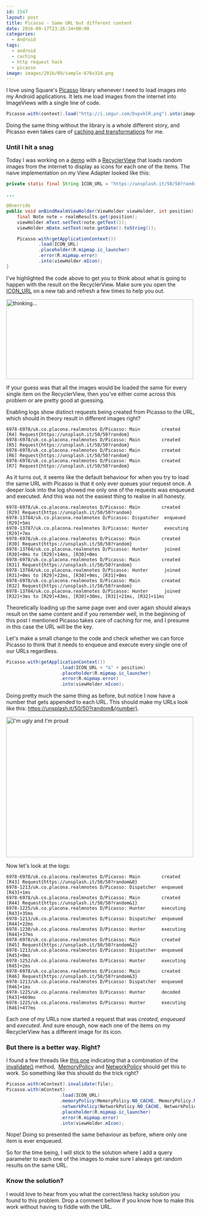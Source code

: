 ```yaml
---
id: 1547
layout: post
title: Picasso - Same URL but different content
date: 2016-09-17T23:26:34+00:00
categories:
  - Android
tags:
  - android
  - caching
  - http request hack
  - picasso
image: images/2016/09/sample-676x324.png  
---
```

I love using Square's [Picasso](http://square.github.io/picasso/) library whenever I need to load images into my Android applications. It lets me load images from the internet into ImageViews with a single line of code.

```java
Picasso.with(context).load("http://i.imgur.com/DvpvklR.png").into(imageView);
```

Doing the same thing without the library is a whole different story, and Picasso even takes care of [caching and transformations](http://square.github.io/picasso/#features) for me.

### Until I hit a snag

Today I was working on a [demo](https://medium.com/@mplacona/exploring-the-vastness-of-realm-a-cross-platform-mobile-database-cda48ad76616) with a [RecyclerView](https://developer.android.com/reference/android/support/v7/widget/RecyclerView.html) that loads random images from the internet to display as icons for each one of the items. The naive implementation on my View Adapter looked like this:

```java
private static final String ICON_URL = "https://unsplash.it/50/50?random";

...

@Override
public void onBindRealmViewHolder(ViewHolder viewHolder, int position) {
    final Note note = realmResults.get(position);
    viewHolder.mText.setText(note.getText());
    viewHolder.mDate.setText(note.getDate().toString());

    Picasso.with(getApplicationContext())
            .load(ICON_URL)
            .placeholder(R.mipmap.ic_launcher)
            .error(R.mipmap.error)
            .into(viewHolder.mIcon);
}
```

I've highlighted the code above to get you to think about what is going to happen with the result on the RecyclerView. Make sure you open the [ICON_URL](https://unsplash.it/50/50?random) on a new tab and refresh a few times to help you out.

<img class="alignnone size-full" src="https://media2.giphy.com/media/5gjGk5uuhRuVi/giphy.gif" alt="thinking..." width="500" height="213" />

If your guess was that all the images would be loaded the same for every single item on the RecyclerView, then you've either come across this problem or are pretty good at guessing.

Enabling logs show distinct requests being created from Picasso to the URL, which should in theory result in different images right?

```
6978-6978/uk.co.placona.realmnotes D/Picasso: Main        created      [R4] Request{https://unsplash.it/50/50?random}
6978-6978/uk.co.placona.realmnotes D/Picasso: Main        created      [R5] Request{https://unsplash.it/50/50?random}
6978-6978/uk.co.placona.realmnotes D/Picasso: Main        created      [R6] Request{https://unsplash.it/50/50?random}
6978-6978/uk.co.placona.realmnotes D/Picasso: Main        created      [R7] Request{https://unsplash.it/50/50?random}
```

As it turns out, it seems like the default behaviour for when you try to load the same URL with Picasso is that it only ever queues your request once. A deeper look into the log showed me only one of the requests was enqueued and executed. And this was not the easiest thing to realise in all honesty.

```
6978-6978/uk.co.placona.realmnotes D/Picasso: Main        created      [R29] Request{https://unsplash.it/50/50?random}
6978-13784/uk.co.placona.realmnotes D/Picasso: Dispatcher  enqueued     [R29]+5ms 
6978-13787/uk.co.placona.realmnotes D/Picasso: Hunter      executing    [R29]+7ms 
6978-6978/uk.co.placona.realmnotes D/Picasso: Main        created      [R30] Request{https://unsplash.it/50/50?random}
6978-13784/uk.co.placona.realmnotes D/Picasso: Hunter      joined       [R30]+0ms to [R29]+14ms, [R30]+0ms
6978-6978/uk.co.placona.realmnotes D/Picasso: Main        created      [R31] Request{https://unsplash.it/50/50?random}
6978-13784/uk.co.placona.realmnotes D/Picasso: Hunter      joined       [R31]+0ms to [R29]+22ms, [R30]+9ms, [R31]+0ms
6978-6978/uk.co.placona.realmnotes D/Picasso: Main        created      [R32] Request{https://unsplash.it/50/50?random}
6978-13784/uk.co.placona.realmnotes D/Picasso: Hunter      joined       [R32]+3ms to [R29]+43ms, [R30]+30ms, [R31]+21ms, [R32]+11ms
```

Theoretically loading up the same page over and over again should always result on the same content and if you remember well, in the beginning of this post I mentioned Picasso takes care of caching for me, and I presume in this case the URL will be the key.

Let's make a small change to the code and check whether we can force Picasso to think that it needs to enqueue and execute every single one of our URLs regardless.

```java
Picasso.with(getApplicationContext())
                    .load(ICON_URL + "&" + position)
                    .placeholder(R.mipmap.ic_launcher)
                    .error(R.mipmap.error)
                    .into(viewHolder.mIcon);
```                    

Doing pretty much the same thing as before, but notice I now have a number that gets appended to each URL. This should make my URLs look like this: https://unsplash.it/50/50?random&{number}.

<img class="alignnone" src="http://media0.giphy.com/media/qdBHt01vnl972/giphy.gif" alt="I'm ugly and I'm proud" width="500" height="375" />

Now let's look at the logs:

```
6978-6978/uk.co.placona.realmnotes D/Picasso: Main        created      [R43] Request{https://unsplash.it/50/50?random&0}
6978-1213/uk.co.placona.realmnotes D/Picasso: Dispatcher  enqueued     [R43]+1ms 
6978-6978/uk.co.placona.realmnotes D/Picasso: Main        created      [R44] Request{https://unsplash.it/50/50?random&1}
6978-1225/uk.co.placona.realmnotes D/Picasso: Hunter      executing    [R43]+35ms 
6978-1213/uk.co.placona.realmnotes D/Picasso: Dispatcher  enqueued     [R44]+22ms 
6978-1230/uk.co.placona.realmnotes D/Picasso: Hunter      executing    [R44]+37ms 
6978-6978/uk.co.placona.realmnotes D/Picasso: Main        created      [R45] Request{https://unsplash.it/50/50?random&2}
6978-1213/uk.co.placona.realmnotes D/Picasso: Dispatcher  enqueued     [R45]+0ms 
6978-1252/uk.co.placona.realmnotes D/Picasso: Hunter      executing    [R45]+2ms 
6978-6978/uk.co.placona.realmnotes D/Picasso: Main        created      [R46] Request{https://unsplash.it/50/50?random&3}
6978-1213/uk.co.placona.realmnotes D/Picasso: Dispatcher  enqueued     [R46]+1ms 
6978-1225/uk.co.placona.realmnotes D/Picasso: Hunter      decoded      [R43]+669ms 
6978-1225/uk.co.placona.realmnotes D/Picasso: Hunter      executing    [R46]+477ms
```

Each one of my URLs now started a request that was _created_, _enqueued_ and _executed_. And sure enough, now each one of the items on my RecyclerView has a different image for its icon.

### But there is a better way. Right?

I found a few threads like [this one](https://github.com/square/picasso/issues/438) indicating that a combination of the [invalidate()](https://square.github.io/picasso/2.x/picasso/com/squareup/picasso/Picasso.html#invalidate-java.lang.String-) method,  [MemoryPolicy](https://square.github.io/picasso/2.x/picasso/com/squareup/picasso/MemoryPolicy.html) and [NetworkPolicy](https://square.github.io/picasso/2.x/picasso/com/squareup/picasso/NetworkPolicy.html) should get this to work. So something like this should do the trick right?

```java
Picasso.with(mContext).invalidate(file);
Picasso.with(mContext)
                    .load(ICON_URL)
                    .memoryPolicy(MemoryPolicy.NO_CACHE, MemoryPolicy.NO_STORE)
                    .networkPolicy(NetworkPolicy.NO_CACHE, NetworkPolicy.NO_STORE)
                    .placeholder(R.mipmap.ic_launcher)
                    .error(R.mipmap.error)
                    .into(viewHolder.mIcon);
```                    

Nope! Doing so presented the same behaviour as before, where only one item is ever enqueued.

So for the time being, I will stick to the solution where I add a query parameter to each one of the images to make sure I always get random results on the same URL.

### Know the solution?

I would love to hear from you what the correct/less hacky solution you found to this problem. Drop a comment bellow if you know how to make this work without having to fiddle with the URL.
